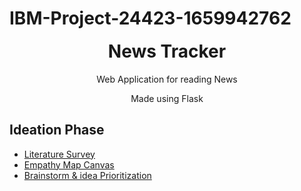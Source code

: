 # IBM-Project-24423-1659942762

<h1 align="center" style="margin-top: 0px;">News Tracker</h1>

<p align="center" >Web Application for reading News</p>
<p align="center" >Made using Flask</p>


## Ideation Phase

* [Literature Survey](https://github.com/IBM-EPBL/IBM-Project-24423-1659942762/blob/main/Ideation%20Phase/LITERATURE_SURVEY.pdf)
* [Empathy Map Canvas](https://github.com/IBM-EPBL/IBM-Project-24423-1659942762/blob/main/Ideation%20Phase/Empathy%20Map.pdf)
* [Brainstorm & idea Prioritization](https://github.com/IBM-EPBL/IBM-Project-24423-1659942762/blob/main/Ideation%20Phase/Ideation-1.pdf)
